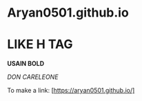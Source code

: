 # Aryan0501.github.io

# LIKE H TAG

**USAIN BOLD**

*DON CARELEONE*

To make a link:  [https://aryan0501.github.io/]






